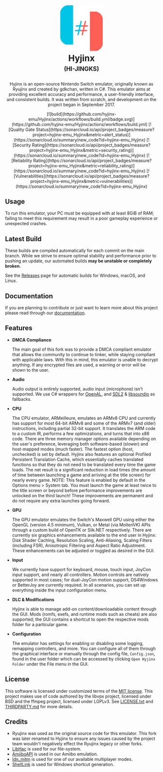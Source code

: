 <h1 align="center">
  <br>
  <a href="https://github.com/hyjinx-emu/Hyjinx"><img src="distribution/misc/Logo.svg" alt="Logo" width="150"></a>
  <br>
  <b>Hyjinx</b>
  <br>
  <sub><sup><b>(HI-JINGKS)</b></sup></sub>
  <br>
</h1>

<p align="center">
  Hyjinx is an open-source Nintendo Switch emulator, originally known as Ryujinx and created by gdkchan, written in C#.
  This emulator aims at providing excellent accuracy and performance, a user-friendly interface, and consistent builds.
  It was written from scratch, and development on the project began in September 2017.
</p>

<p align="center">
  [![build](https://github.com/hyjinx-emu/Hyjinx/actions/workflows/build.yml/badge.svg)](https://github.com/hyjinx-emu/Hyjinx/actions/workflows/build.yml) [![Quality Gate Status](https://sonarcloud.io/api/project_badges/measure?project=hyjinx-emu_Hyjinx&metric=alert_status)](https://sonarcloud.io/summary/new_code?id=hyjinx-emu_Hyjinx) [![Security Rating](https://sonarcloud.io/api/project_badges/measure?project=hyjinx-emu_Hyjinx&metric=security_rating)](https://sonarcloud.io/summary/new_code?id=hyjinx-emu_Hyjinx) [![Reliability Rating](https://sonarcloud.io/api/project_badges/measure?project=hyjinx-emu_Hyjinx&metric=reliability_rating)](https://sonarcloud.io/summary/new_code?id=hyjinx-emu_Hyjinx) [![Vulnerabilities](https://sonarcloud.io/api/project_badges/measure?project=hyjinx-emu_Hyjinx&metric=vulnerabilities)](https://sonarcloud.io/summary/new_code?id=hyjinx-emu_Hyjinx)
</p>

## Usage

To run this emulator, your PC must be equipped with at least 8GiB of RAM;
failing to meet this requirement may result in a poor gameplay experience or unexpected crashes.

## Latest Build

These builds are compiled automatically for each commit on the main branch.
While we strive to ensure optimal stability and performance prior to pushing an update, our automated builds **may be unstable or completely broken**.

See the [Releases](https://github.com/hyjinx-emu/Hyjinx/releases) page for automatic builds for Windows, macOS, and Linux.

## Documentation

If you are planning to contribute or just want to learn more about this project please read through our [documentation](docs/README.md).

## Features
- **DMCA Compliance**

  The main goal of this fork was to provide a DMCA compliant emulator that allows the community to continue to tinker, while staying compliant with applicable laws. With this in mind, this emulator is unable to decrypt anything. If any encrypted files are used, a warning or error will be shown to the user.

- **Audio**

  Audio output is entirely supported, audio input (microphone) isn't supported.
  We use C# wrappers for [OpenAL](https://openal-soft.org/), and [SDL2](https://www.libsdl.org/) & [libsoundio](http://libsound.io/) as fallbacks.

- **CPU**

  The CPU emulator, ARMeilleure, emulates an ARMv8 CPU and currently has support for most 64-bit ARMv8 and some of the ARMv7 (and older) instructions, including partial 32-bit support.
  It translates the ARM code to a custom IR, performs a few optimizations, and turns that into x86 code.
  There are three memory manager options available depending on the user's preference, leveraging both software-based (slower) and host-mapped modes (much faster).
  The fastest option (host, unchecked) is set by default.
  Hyjinx also features an optional Profiled Persistent Translation Cache, which essentially caches translated functions so that they do not need to be translated every time the game loads.
  The net result is a significant reduction in load times (the amount of time between launching a game and arriving at the title screen) for nearly every game.
  NOTE: This feature is enabled by default in the Options menu > System tab.
  You must launch the game at least twice to the title screen or beyond before performance improvements are unlocked on the third launch!
  These improvements are permanent and do not require any extra launches going forward.

- **GPU**

  The GPU emulator emulates the Switch's Maxwell GPU using either the OpenGL (version 4.5 minimum), Vulkan, or Metal (via MoltenVK) APIs through a custom build of OpenTK or Silk.NET respectively.
  There are currently six graphics enhancements available to the end user in Hyjinx: Disk Shader Caching, Resolution Scaling, Anti-Aliasing, Scaling Filters (including FSR), Anisotropic Filtering and Aspect Ratio Adjustment.
  These enhancements can be adjusted or toggled as desired in the GUI.

- **Input**

  We currently have support for keyboard, mouse, touch input, JoyCon input support, and nearly all controllers.
  Motion controls are natively supported in most cases; for dual-JoyCon motion support, DS4Windows or BetterJoy are currently required.
  In all scenarios, you can set up everything inside the input configuration menu.

- **DLC & Modifications**

  Hyjinx is able to manage add-on content/downloadable content through the GUI.
  Mods (romfs, exefs, and runtime mods such as cheats) are also supported;
  the GUI contains a shortcut to open the respective mods folder for a particular game.

- **Configuration**

  The emulator has settings for enabling or disabling some logging, remapping controllers, and more.
  You can configure all of them through the graphical interface or manually through the config file, `Config.json`, found in the user folder which can be accessed by clicking `Open Hyjinx Folder` under the File menu in the GUI.

<!--
## Contact
Currently contact is being kept intentionally limited. 
You may also review our [FAQ](https://github.com/hyjinx-emu/Hyjinx/wiki/Frequently-Asked-Questions).
-->

## License

This software is licensed under customized terms of the [MIT license](LICENSE.txt).
This project makes use of code authored by the libvpx project, licensed under BSD and the ffmpeg project, licensed under LGPLv3.
See [LICENSE.txt](LICENSE.txt) and [THIRDPARTY.md](distribution/legal/THIRDPARTY.md) for more details.

## Credits
- Ryujinx was used as the original source code for this emulator. This fork was later renamed to Hyjinx to ensure any issues caused by the project team wouldn't negatively effect the Ryujinx legacy or other forks.
- [LibHac](https://github.com/Thealexbarney/LibHac) is used for our file-system.
- [AmiiboAPI](https://www.amiiboapi.com) is used in our Amiibo emulation.
- [ldn_mitm](https://github.com/spacemeowx2/ldn_mitm) is used for one of our available multiplayer modes.
- [ShellLink](https://github.com/securifybv/ShellLink) is used for Windows shortcut generation.
